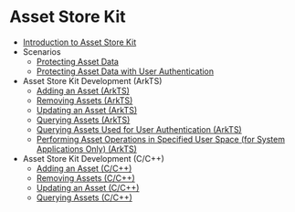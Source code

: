 # Asset Store Kit

- [Introduction to Asset Store Kit](asset-store-kit-overview.md)
- Scenarios
  - [Protecting Asset Data](asset-scenario1.md)
  - [Protecting Asset Data with User Authentication](asset-scenario2.md)
- Asset Store Kit Development (ArkTS)
  - [Adding an Asset (ArkTS)](asset-js-add.md)
  - [Removing Assets (ArkTS)](asset-js-remove.md)
  - [Updating an Asset (ArkTS)](asset-js-update.md)
  - [Querying Assets (ArkTS)](asset-js-query.md)
  - [Querying Assets Used for User Authentication (ArkTS)](asset-js-query-auth.md)
  <!--Del-->
  - [Performing Asset Operations in Specified User Space (for System Applications Only) (ArkTS)](asset-as-user-sys.md)
  <!--DelEnd-->
- Asset Store Kit Development (C/C++)
  - [Adding an Asset (C/C++)](asset-native-add.md)
  - [Removing Assets (C/C++)](asset-native-remove.md)
  - [Updating an Asset (C/C++)](asset-native-update.md)
  - [Querying Assets (C/C++)](asset-native-query.md)
